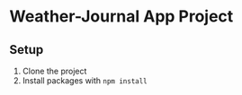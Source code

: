 # Weather-Journal App Project

## Setup

1. Clone the project
2. Install packages with `npm install`